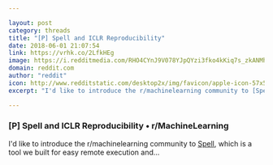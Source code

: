 ```yaml
---

layout: post
category: threads
title: "[P] Spell and ICLR Reproducibility"
date: 2018-06-01 21:07:54
link: https://vrhk.co/2LfkHEg
image: https://i.redditmedia.com/RHO4CYnJ9V078YJpQYzi3fko4kKiq7s_zkANMhGaxJw.jpg?w=320&s=d9574e319a30dfc341d59e0b34937a6b
domain: reddit.com
author: "reddit"
icon: http://www.redditstatic.com/desktop2x/img/favicon/apple-icon-57x57.png
excerpt: "I'd like to introduce the r/machinelearning community to [Spell](<http://spell.run>), which is a tool we built for easy remote execution and..."

---
```


### [P] Spell and ICLR Reproducibility • r/MachineLearning

I'd like to introduce the r/machinelearning community to [Spell](<http://spell.run>), which is a tool we built for easy remote execution and...